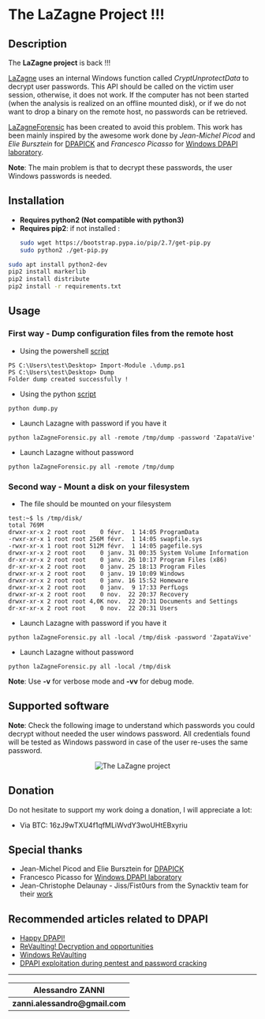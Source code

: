 
__The LaZagne Project !!!__ 
==

Description
----
The __LaZagne project__ is back !!! 

[LaZagne](https://github.com/AlessandroZ/LaZagne) uses an internal Windows function called *CryptUnprotectData* to decrypt user passwords. This API should be called on the victim user session, otherwise, it does not work. If the computer has not been started (when the analysis is realized on an offline mounted disk), or if we do not want to drop a binary on the remote host, no passwords can be retrieved. 

[LaZagneForensic](https://github.com/AlessandroZ/LaZagneForensic) has been created to avoid this problem. This work has been mainly inspired by the awesome work done by *Jean-Michel Picod* and *Elie Bursztein* for [DPAPICK](https://bitbucket.org/jmichel/dpapick) and *Francesco Picasso* for [Windows DPAPI laboratory](https://github.com/dfirfpi/dpapilab). 

__Note__: The main problem is that to decrypt these passwords, the user Windows passwords is needed. 

Installation
----

- **Requires python2 (Not compatible with python3)**
- **Requires pip2**: if not installed :
  ```bash
  sudo wget https://bootstrap.pypa.io/pip/2.7/get-pip.py
  sudo python2 ./get-pip.py
  ```

```bash
sudo apt install python2-dev
pip2 install markerlib
pip2 install distribute
pip2 install -r requirements.txt
```

Usage
----

### First way - Dump configuration files from the remote host
* Using the powershell [script](https://github.com/AlessandroZ/LaZagneForensic/blob/master/dump/dump.ps1)
```
PS C:\Users\test\Desktop> Import-Module .\dump.ps1
PS C:\Users\test\Desktop> Dump
Folder dump created successfully !
```
* Using the python [script](https://github.com/AlessandroZ/LaZagneForensic/blob/master/dump/dump.py)
```
python dump.py
```
* Launch Lazagne with password if you have it
```
python laZagneForensic.py all -remote /tmp/dump -password 'ZapataVive'
```
* Launch Lazagne without password 
```
python laZagneForensic.py all -remote /tmp/dump
```

### Second way - Mount a disk on your filesystem
* The file should be mounted on your filesystem
```
test:~$ ls /tmp/disk/
total 769M
drwxr-xr-x 2 root root    0 févr.  1 14:05 ProgramData
-rwxr-xr-x 1 root root 256M févr.  1 14:05 swapfile.sys
-rwxr-xr-x 1 root root 512M févr.  1 14:05 pagefile.sys
drwxr-xr-x 2 root root    0 janv. 31 00:35 System Volume Information
dr-xr-xr-x 2 root root    0 janv. 26 10:17 Program Files (x86)
dr-xr-xr-x 2 root root    0 janv. 25 18:13 Program Files
drwxr-xr-x 2 root root    0 janv. 19 10:09 Windows
drwxr-xr-x 2 root root    0 janv. 16 15:52 Homeware
drwxr-xr-x 2 root root    0 janv.  9 17:33 PerfLogs
drwxr-xr-x 2 root root    0 nov.  22 20:37 Recovery
drwxr-xr-x 2 root root 4,0K nov.  22 20:31 Documents and Settings
dr-xr-xr-x 2 root root    0 nov.  22 20:31 Users
```
* Launch Lazagne with password if you have it
```
python laZagneForensic.py all -local /tmp/disk -password 'ZapataVive'
```
* Launch Lazagne without password 
```
python laZagneForensic.py all -local /tmp/disk
```
__Note__: Use __-v__ for verbose mode and __-vv__ for debug mode.

Supported software
----
__Note__: Check the following image to understand which passwords you could decrypt without needed the user windows password. All credentials found will be tested as Windows password in case of the user re-uses the same password. 

<p align="center"><img src="./pictures/softwares.png" alt="The LaZagne project"></p>

Donation
----
Do not hesitate to support my work doing a donation, I will appreciate a lot:
* Via BTC: 16zJ9wTXU4f1qfMLiWvdY3woUHtEBxyriu

Special thanks
----
* Jean-Michel Picod and Elie Bursztein for [DPAPICK](https://bitbucket.org/jmichel/dpapick)
* Francesco Picasso for [Windows DPAPI laboratory](https://github.com/dfirfpi/dpapilab)
* Jean-Christophe Delaunay - Jiss/Fist0urs from the Synacktiv team for their [work](https://www.synacktiv.com/ressources/univershell_2017_dpapi.pdf)

Recommended articles related to DPAPI
----
* [Happy DPAPI!](http://blog.digital-forensics.it/2015/01/happy-dpapi.html)
* [ReVaulting! Decryption and opportunities](https://www.slideshare.net/realitynet/revaulting-decryption-and-opportunities)
* [Windows ReVaulting](http://blog.digital-forensics.it/2016/01/windows-revaulting.html)
* [DPAPI exploitation during pentest and password cracking](https://www.synacktiv.com/ressources/univershell_2017_dpapi.pdf)

----
| __Alessandro ZANNI__    |
| ------------- |
| __zanni.alessandro@gmail.com__  |

